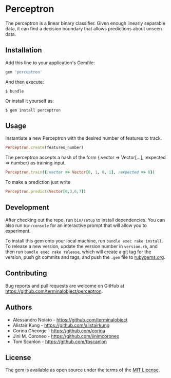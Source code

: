 # Perceptron

The perceptron is a linear binary classifier. Given enough linearly separable data, it can find a decision boundary that allows predictions about unseen data.

## Installation

Add this line to your application's Gemfile:

```ruby
gem 'perceptron'
```

And then execute:

    $ bundle

Or install it yourself as:

    $ gem install perceptron

## Usage

Instantiate a new Perceptron with the desired number of features to track.
```ruby
Perceptron.create(features_number)
  ```
The perceptron accepts a hash of the form {:vector => Vector[...], :expected => number} as training input.   
```ruby
Perceptron.train({:vector => Vector[0, 1, 0, 1], :expected => 0})
```
To make a prediction just write
```ruby
Perceptron.predict(Vector[0,3,6,7])
```
## Development

After checking out the repo, run `bin/setup` to install dependencies. You can also run `bin/console` for an interactive prompt that will allow you to experiment.

To install this gem onto your local machine, run `bundle exec rake install`. To release a new version, update the version number in `version.rb`, and then run `bundle exec rake release`, which will create a git tag for the version, push git commits and tags, and push the `.gem` file to [rubygems.org](https://rubygems.org).

## Contributing

Bug reports and pull requests are welcome on GitHub at https://github.com/terminalobject/perceptron.

## Authors

* Alessandro Noiato - https://github.com/terminalobject
* Alistair Kung - https://github.com/alistairkung
* Corina Gheorge - https://github.com/corina
* Jini M. Coroneo - https://github.com/jinimcoroneo
* Tom Scanlon - https://github.com/tbscanlon

## License

The gem is available as open source under the terms of the [MIT License](http://opensource.org/licenses/MIT).
